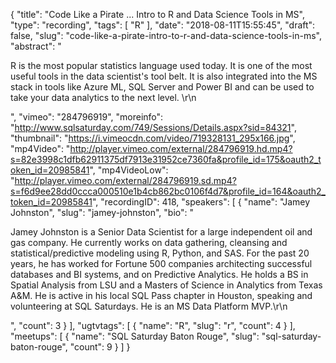 {
  "title": "Code Like a Pirate ... Intro to R and Data Science Tools in MS",
  "type": "recording",
  "tags": [
    "R"
  ],
  "date": "2018-08-11T15:55:45",
  "draft": false,
  "slug": "code-like-a-pirate-intro-to-r-and-data-science-tools-in-ms",
  "abstract": "<p>R is the most popular statistics language used today. It is one of the most useful tools in the data scientist's tool belt. It is also integrated into the MS stack in tools like Azure ML, SQL Server and Power BI and can be used to take your data analytics to the next level. \r\n</p>",
  "vimeo": "284796919",
  "moreinfo": "http://www.sqlsaturday.com/749/Sessions/Details.aspx?sid=84321",
  "thumbnail": "https://i.vimeocdn.com/video/719328131_295x166.jpg",
  "mp4Video": "http://player.vimeo.com/external/284796919.hd.mp4?s=82e3998c1dfb62911375df7913e31952ce7360fa&profile_id=175&oauth2_token_id=20985841",
  "mp4VideoLow": "http://player.vimeo.com/external/284796919.sd.mp4?s=f6d9ee28dd0ccca000510e1b4cb862bc0106f4d7&profile_id=164&oauth2_token_id=20985841",
  "recordingID": 418,
  "speakers": [
    {
      "name": "Jamey Johnston",
      "slug": "jamey-johnston",
      "bio": "<p>Jamey Johnston is a Senior Data Scientist for a large independent oil and gas company. He currently works on data gathering, cleansing and statistical/predictive modeling using R, Python, and SAS. For the past 20 years, he has worked for Fortune 500 companies architecting successful databases and BI systems, and on Predictive Analytics. He holds a BS in Spatial Analysis from LSU and a Masters of Science in Analytics from Texas A&M. He is active in his local SQL Pass chapter in Houston, speaking and volunteering at SQL Saturdays. He is an MS Data Platform MVP.\r\n</p>",
      "count": 3
    }
  ],
  "ugtvtags": [
    {
      "name": "R",
      "slug": "r",
      "count": 4
    }
  ],
  "meetups": [
    {
      "name": "SQL Saturday Baton Rouge",
      "slug": "sql-saturday-baton-rouge",
      "count": 9
    }
  ]
}